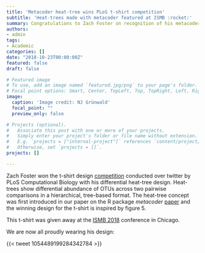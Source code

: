 ```yaml
---
title: 'Metacoder heat-tree wins PLoS t-shirt competition'
subtitle: 'Heat-trees made with metacoder featured at ISMB :rocket:'
summary: Congratulations to Zach Foster on recognition of his metacoder package and the new heat-tree concept.
authors:
- admin
tags:
- Academic
categories: []
date: "2018-10-23T00:00:00Z"
featured: false
draft: false

# Featured image
# To use, add an image named `featured.jpg/png` to your page's folder.
# Focal point options: Smart, Center, TopLeft, Top, TopRight, Left, Right, BottomLeft, Bottom, BottomRight
image:
  caption: 'Image credit: NJ Grünwald'
  focal_point: ""
  preview_only: false

# Projects (optional).
#   Associate this post with one or more of your projects.
#   Simply enter your project's folder or file name without extension.
#   E.g. `projects = ["internal-project"]` references `content/project/deep-learning/index.md`.
#   Otherwise, set `projects = []`.
projects: []

---
```


Zach Foster won the t-shirt design [competition](https://blogs.plos.org/biologue/2018/06/29/plos-computational-biology-t-shirt-design-winner-announced-2/) conducted over twitter by PLoS Computational Biology with his differential heat-tree design. Heat-trees show differential abundance of OTUs across two pairwise comparisons in a hierarchical, tree-based format. The heat-tree concept was first introduced in our paper on the R package *metacoder* [paper](http://journals.plos.org/ploscompbiol/article?id=10.1371/journal.pcbi.1005404) and the winning design for the t-shirt is inspired by figure 5. 

This t-shirt was given away at the [ISMB 2018](https://www.iscb.org/ismb2018) conference in Chicago. 

We are now all proudly wearing his design:

{{< tweet 1054489199284342784 >}} 
